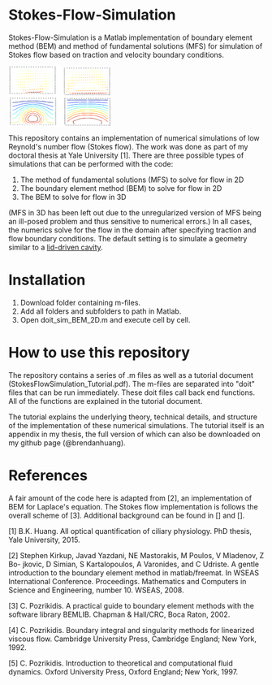 # Stokes-Flow-Simulation
Stokes-Flow-Simulation is a Matlab implementation of boundary element method (BEM) and method of fundamental solutions (MFS) for simulation of Stokes flow based on traction and velocity boundary conditions.

<img src="/images/flowfield_streamfunction.png" width = "40%" align="middle">

This repository contains an implementation of numerical simulations of low Reynold's number flow (Stokes flow). The work was done as part of my doctoral thesis at Yale University [1]. There are three possible types of simulations that can be performed with the code:

<ol>
<li> The method of fundamental solutions (MFS) to solve for flow in 2D
<li> The boundary element method (BEM) to solve for flow in 2D
<li> The BEM to solve for flow in 3D
</ol>

(MFS in 3D has been left out due to the unregularized version of MFS being an ill-posed problem and thus sensitive to numerical errors.) In all cases, the numerics solve for the flow in the domain after specifying traction and flow boundary conditions. The default setting is to simulate a geometry similar to a [lid-driven cavity](https://www.cfd-online.com/Wiki/Lid-driven_cavity_problem).

# Installation

1. Download folder containing m-files.
2. Add all folders and subfolders to path in Matlab.
3. Open doit_sim_BEM_2D.m and execute cell by cell.

# How to use this repository
The repository contains a series of .m files as well as a tutorial document (StokesFlowSimulation_Tutorial.pdf). The m-files are separated into "doit" files that can be run immediately. These doit files call back end functions.  All of the functions are explained in the tutorial document. 

The tutorial explains the underlying theory, technical details, and structure of the implementation of these numerical simulations. The tutorial itself is an appendix in my thesis, the full version of which can also be downloaded on my github page (@brendanhuang).

# References
A fair amount of the code here is adapted from [2], an implementation of BEM for Laplace's equation. The Stokes flow implementation is follows the overall scheme of [3]. Additional background can be found in [] and [].

[1] B.K. Huang. All optical quantification of ciliary physiology. PhD thesis, Yale University, 2015.

[2] Stephen Kirkup, Javad Yazdani, NE Mastorakis, M Poulos, V Mladenov, Z Bo- jkovic, D Simian, S Kartalopoulos, A Varonides, and C Udriste. A gentle introduction to the boundary element method in matlab/freemat. In WSEAS International Conference. Proceedings. Mathematics and Computers in Science and Engineering, number 10. WSEAS, 2008.

[3] C. Pozrikidis. A practical guide to boundary element methods with the software library BEMLIB. Chapman & Hall/CRC, Boca Raton, 2002.

[4] C. Pozrikidis. Boundary integral and singularity methods for linearized viscous flow. Cambridge University Press, Cambridge England; New York, 1992.

[5] C. Pozrikidis. Introduction to theoretical and computational fluid dynamics. Oxford University Press, Oxford England; New York, 1997.
